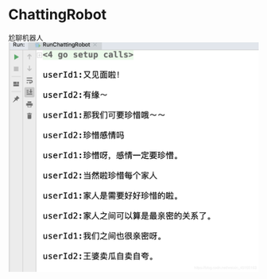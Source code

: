 # ChattingRobot
尬聊机器人
![image](https://github.com/zhumengyifang/ChattingRobot/blob/master/20190405214931949.png)
